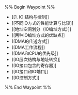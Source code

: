 %% Begin Waypoint %%
- [[1. IO 结构与控制]]
- [[不同IO方式的性能计算与比较]]
- [[地址空间划分（IO编址方式）]]
- [[两种IO编址方式的优缺点]]
- [[DMA的传送方式]]
- [[DMA工作流程]]
- [[DMA和CPU的优先级]]
- [[IO层次结构与地址转换]]
- [[IO接口包含的寄存器]]
- [[IO接口和IO端口]]
- [[IO控制方式]]

%% End Waypoint %%
